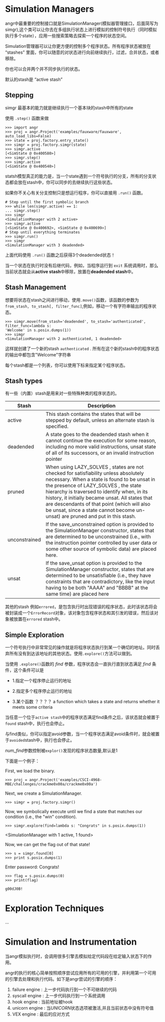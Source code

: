 # Simulation Managers

angr中最重要的控制接口就是SimulationManager(模拟器管理接口，后面简写为simgr),这个类可以让你去在多组执行状态上进行模拟的控制符号执行（同时模拟执行多个state），应用一些搜索策略去探索一个程序的状态空间。


Simulation管理器可以让你更方便的控制多个程序状态。所有程序状态被放在 “stashes” 里面，你可以随意的对状态进行向前继续执行，过滤，合并状态，或者移除。

你也可以合并两个并不同步执行的状态。

默认的stash是 “active stash”

## Stepping
simgr 最基本的能力就是继续执行一个基本块的stash中所有的state

使用 `.step()` 函数来做

	>>> import angr
	>>> proj = angr.Project('examples/fauxware/fauxware', auto_load_libs=False)
	>>> state = proj.factory.entry_state()
	>>> simgr = proj.factory.simgr(state)
	>>> simgr.active
	[<SimState @ 0x400580>]
	>>> simgr.step()
	>>> simgr.active
	[<SimState @ 0x400540>]


statsh模型真正的能力是，当一个state遇到一个符号执行的分支，所有的分支状态都会放在stash中，你可以同步的去继续执行这些状态。

如果你不关心有关分支控制只是想运行程序，你可以直接用 `.run()` 函数。

	# Step until the first symbolic branch
	>>> while len(simgr.active) == 1:
	... simgr.step()
	>>> simgr
	<SimulationManager with 2 active>
	>>> simgr.active
	[<SimState @ 0x400692>, <SimState @ 0x400699>]
	# Step until everything terminates
	>>> simgr.run()
	>>> simgr
	<SimulationManager with 3 deadended>

上面代码使用 `.run()` 函数之后获得3个deadended状态！

当一个状态在执行时没有后继代码，例如，当程序运行到 `exit` 系统调用时，那么当前状态就会从**active stash**中移除，放置在**deadended stash**中。

## Stash Management

想要将状态在stash之间进行移动，使用`.move()`函数，该函数的参数为`from_stash, to_stash[, filter_func]`,例如，移动一个有字符串输出的程序状态。

	>>> simgr.move(from_stash='deadended', to_stash='authenticated', filter_func=lambda s:
	'Welcome' in s.posix.dumps(1))
	>>> simgr
	<SimulationManager with 2 authenticated, 1 deadended>

这样就创建了一个新的stash `authenticated` . 所有在这个新的stash中的程序状态的输出中都包含"Welcome"字符串

每个stash都是一个列表，你可以使用下标来指定某个程序状态。

## Stash types

有一些（内置）stash是用来对一些特殊种类的程序状态的。

|Stash|Description|
|---|---|
|active|This stash contains the states that will be stepped by default, unless an alternate stash is specified.|
|deadended|A state goes to the deadended stash when it cannot continue the execution for some reason, including no more valid instructions, unsat state of all of its successors, or an invalid instruction pointer|
|pruned|When using LAZY_SOLVES , states are not checked for satisfiability unless absolutely necessary. When a state is found to be unsat in the presence of LAZY_SOLVES , the state hierarchy is traversed to identify when, in its history, it initially became unsat. All states that are descendants of that point (which will also be unsat, since a state cannot become un-unsat) are pruned and put in this stash.|
|unconstrained|If the save_unconstrained option is provided to the SimulationManager constructor, states that are determined to be unconstrained (i.e., with the instruction pointer controlled by user data or some other source of symbolic data) are placed here.|
|unsat|If the save_unsat option is provided to the SimulationManager constructor, states that are determined to be unsatisfiable (i.e., they have constraints that are contradictory, like the input having to be both "AAAA" and "BBBB" at the same time) are placed here|

其他的stash 例如`errored`，是包含执行时出现错误的程序状态，此时该状态将会被封装成一个`ErrorRecord`对象，该对象包含程序状态和其引发的错误，然后该对象被放置在`errored` stash中。

## Simple Exploration

一个符号执行中非常常见的操作就是将程序状态执行到某一个确切的地址。同时丢弃所有没有到达该地址的其他状态。使用`.explore()`方法可以做到。

当使用 `.explore()`函数的 *find* 参数，程序状态会一直执行直到状态满足 *find* 条件，这个条件可以是

* 1.指定一个程序停止运行的地址 

* 2.指定多个程序停止运行的地址 

* 3.某个函数  ？？？？  a function which takes a state and returns whether it meets some criteria

当任意一个位于`active stash`中的程序状态满足find条件之后，该状态就会被置于 `found` stash中，执行也会停止。

与find类似，你可以指定avoid参数，当一个程序状态满足avoid条件时，就会被置于`avoided`stash中，执行也会停止。

*num_find*参数控制被`explor()`发现的程序状态数量,默认是1

下面是一个例子：

First, we load the binary.

	>>> proj = angr.Project('examples/CSCI-4968-MBE/challenges/crackme0x00a/crackme0x00a')

Next, we create a SimulationManager.

	>>> simgr = proj.factory.simgr()

Now, we symbolically execute until we find a state that matches our condition (i.e., the "win"
condition).

	>>> simgr.explore(find=lambda s: "Congrats" in s.posix.dumps(1))

<SimulationManager with 1 active, 1 found>

Now, we can get the flag out of that state!

	>>> s = simgr.found[0]
	>>> print s.posix.dumps(1)

Enter password: Congrats!

	>>> flag = s.posix.dumps(0)
	>>> print(flag)

	g00dJ0B!

# Exploration Techniques

...


# Simulation and Instrumentation

当angr模拟执行时，会调用很多引擎去模拟给定代码段在给定输入状态下的作用。

angr的执行的核心简单按照顺序尝试应用所有的可用的引擎，并利用第一个可用的引擎去处理和执行代码。如下是angr尝试的引擎的顺序：

1. failure engine : 上一步代码执行到一个不可继续的代码
2. syscall engine : 上一步代码执行到一个系统调用
3. hook engine : 当前地址被hook
4. unicorn engine : 当*UNICORN*状态选项被激活,并且当前状态中没有符号值
5. VEX engine : 最后的应对方式


